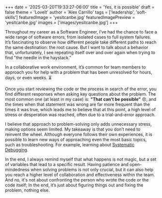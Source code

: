 +++
date = '2025-03-20T19:33:27-06:00'
title = 'Yes, it is possible'
draft = false
theme = 'LoveIt'
author = 'Alex Carrillo'
tags = ['leadership', 'soft-skills']
featuredImage = 'yesitcanbe.jpg'
featuredImagePreview = 'yesitcanbe.jpg'
images = ['images/yesitcanbe.jpg']
+++

Throughout my career as a Software Engineer, I’ve had the chance to face a wide range of software errors, from isolated cases to full system failures. 
It’s fascinating to observe how different people take different paths to reach the same destination: the root cause. But I want to talk about a behavior that, unfortunately, I see repeating itself over and over again when trying to find "the needle in the haystack."

In a collaborative work environment, it’s common for team members to approach you for help with a problem that has been unresolved for hours, days, or even weeks. ⏳ 

Once you start reviewing the code or the process in search of the error, you find different responses when asking key questions about the problem. The most common one (at least in my case) is: **"That can't be possible"** 😠, and the times when that statement was wrong are far more frequent than the times it was true, which leads me to believe that at this point, a high level of stress or desperation was reached, often due to a trial-and-error approach.

I believe that approach to problem-solving only adds unnecessary stress, making options seem limited. My takeaway is that you don’t need to reinvent the wheel. Although everyone follows their own experiences, it is possible to learn new ways of approaching even the most basic topics, such as troubleshooting. For example, learning about [Systematic Debugging](https://web.mit.edu/6.031/www/fa17/classes/13-debugging/).

In the end, I always remind myself that what happens is not magic, but a set of variables that lead to a specific result. Having patience and open-mindedness when solving problems is not only crucial, but it can also help you reach a higher level of collaboration and effectiveness within the team. And no, it's not about confronting the person who wrote the code or the code itself; In the end, it’s just about figuring things out and fixing the problem, nothing else. 